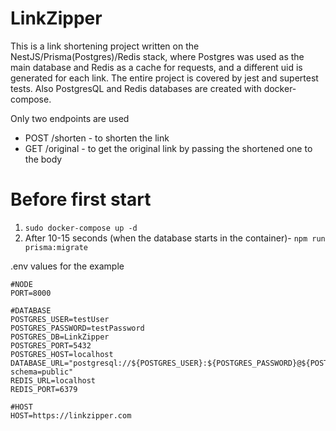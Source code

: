 # LinkZipper
This is a link shortening project written on the NestJS/Prisma(Postgres)/Redis stack, where Postgres was used as the main database and Redis as a cache for requests, and a different uid is generated for each link. The entire project is covered by jest and supertest tests. Also PostgresQL and Redis databases are created with docker-compose.

Only two endpoints are used
- POST /shorten - to shorten the link
- GET /original - to get the original link by passing the shortened one to the body


# Before first start

1) ```sudo docker-compose up -d```
2) After 10-15 seconds (when the database starts in the container)- ```npm run prisma:migrate```

.env values for the example
```
#NODE 
PORT=8000

#DATABASE
POSTGRES_USER=testUser
POSTGRES_PASSWORD=testPassword 
POSTGRES_DB=LinkZipper
POSTGRES_PORT=5432
POSTGRES_HOST=localhost
DATABASE_URL="postgresql://${POSTGRES_USER}:${POSTGRES_PASSWORD}@${POSTGRES_HOST}:${POSTGRES_PORT}/${POSTGRES_DB}?schema=public"
REDIS_URL=localhost
REDIS_PORT=6379

#HOST
HOST=https://linkzipper.com
```
